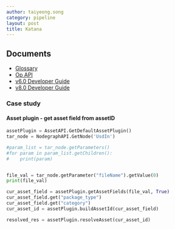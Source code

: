 ```yaml
---
author: taiyeong.song
category: pipeline
layout: post
title: Katana
---
```


## Documents

- [Glossary](https://learn.foundry.com/katana/Content/ug/glossary.html)
- [Op API](https://learn.foundry.com/katana/Content/tg/op_api/op_api_explained.html)
- [v6.0 Developer Guide](https://learn.foundry.com/katana/6.0v1/dev-guide/index.html)
- [v8.0 Developer Guide](https://learn.foundry.com/katana/8.0v1/dev-guide/index.html)



### Case study


#### Asset plugin - get asset field from assetID

```python
assetPlugin = AssetAPI.GetDefaultAssetPlugin()
tar_node = NodegraphAPI.GetNode('UsdIn')

#param_list = tar_node.getParameters()
#for param in param_list.getChildren():
#    print(param)


file_val = tar_node.getParameter("fileName").getValue(0)
print(file_val)

cur_asset_field = assetPlugin.getAssetFields(file_val, True)
cur_asset_field.get("package_type")
cur_asset_field.get("category")
cur_asset_id = assetPlugin.buildAssetId(cur_asset_field)

resolved_res = assetPlugin.resolveAsset(cur_asset_id)
```
